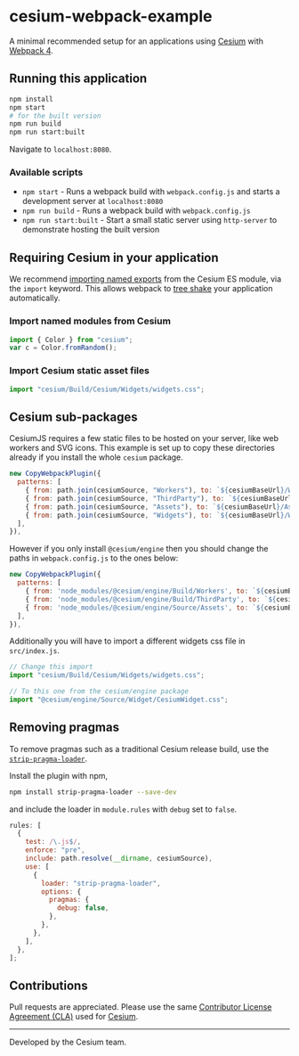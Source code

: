 # cesium-webpack-example

A minimal recommended setup for an applications using [Cesium](https://cesium.com) with [Webpack 4](https://v4.webpack.js.org/concepts/).

## Running this application

```sh
npm install
npm start
# for the built version
npm run build
npm run start:built
```

Navigate to `localhost:8080`.

### Available scripts

- `npm start` - Runs a webpack build with `webpack.config.js` and starts a development server at `localhost:8080`
- `npm run build` - Runs a webpack build with `webpack.config.js`
- `npm run start:built` - Start a small static server using `http-server` to demonstrate hosting the built version

## Requiring Cesium in your application

We recommend [importing named exports](https://developer.mozilla.org/en-US/docs/Web/JavaScript/Reference/Statements/import) from the Cesium ES module, via the `import` keyword. This allows webpack to [tree shake](https://webpack.js.org/guides/tree-shaking/) your application automatically.

### Import named modules from Cesium

```js
import { Color } from "cesium";
var c = Color.fromRandom();
```

### Import Cesium static asset files

```js
import "cesium/Build/Cesium/Widgets/widgets.css";
```

## Cesium sub-packages

CesiumJS requires a few static files to be hosted on your server, like web workers and SVG icons. This example is set up to copy these directories already if you install the whole `cesium` package.

```js
new CopyWebpackPlugin({
  patterns: [
    { from: path.join(cesiumSource, "Workers"), to: `${cesiumBaseUrl}/Workers`, },
    { from: path.join(cesiumSource, "ThirdParty"), to: `${cesiumBaseUrl}/ThirdParty`, },
    { from: path.join(cesiumSource, "Assets"), to: `${cesiumBaseUrl}/Assets`, },
    { from: path.join(cesiumSource, "Widgets"), to: `${cesiumBaseUrl}/Widgets`, },
  ],
}),
```

However if you only install `@cesium/engine` then you should change the paths in `webpack.config.js` to the ones below:

```js
new CopyWebpackPlugin({
  patterns: [
    { from: 'node_modules/@cesium/engine/Build/Workers', to: `${cesiumBaseUrl}/Workers` },
    { from: 'node_modules/@cesium/engine/Build/ThirdParty', to: `${cesiumBaseUrl}/ThirdParty` },
    { from: 'node_modules/@cesium/engine/Source/Assets', to: `${cesiumBaseUrl}/Assets` },
  ],
}),
```

Additionally you will have to import a different widgets css file in `src/index.js`.

```js
// Change this import
import "cesium/Build/Cesium/Widgets/widgets.css";

// To this one from the cesium/engine package
import "@cesium/engine/Source/Widget/CesiumWidget.css";
```

## Removing pragmas

To remove pragmas such as a traditional Cesium release build, use the [`strip-pragma-loader`](https://www.npmjs.com/package/strip-pragma-loader).

Install the plugin with npm,

```sh
npm install strip-pragma-loader --save-dev
```

and include the loader in `module.rules` with `debug` set to `false`.

```js
rules: [
  {
    test: /\.js$/,
    enforce: "pre",
    include: path.resolve(__dirname, cesiumSource),
    use: [
      {
        loader: "strip-pragma-loader",
        options: {
          pragmas: {
            debug: false,
          },
        },
      },
    ],
  },
];
```

## Contributions

Pull requests are appreciated. Please use the same [Contributor License Agreement (CLA)](https://github.com/CesiumGS/cesium/blob/master/CONTRIBUTING.md) used for [Cesium](https://cesium.com/).

---

Developed by the Cesium team.
